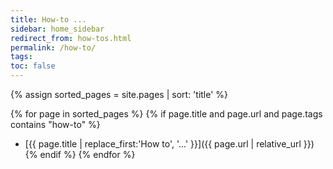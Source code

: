 ```yaml
---
title: How-to ...
sidebar: home_sidebar
redirect_from: how-tos.html
permalink: /how-to/
tags:
toc: false
---
```


{% assign sorted_pages = site.pages | sort: 'title' %}

{% for page in sorted_pages %}
{% if page.title and page.url and page.tags contains "how-to" %}
- [{{ page.title | replace_first:'How to', '...' }}]({{ page.url | relative_url }})
{% endif %}
{% endfor %}
